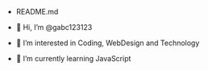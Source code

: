 - README.md

- 👋 Hi, I’m @gabc123123
- 👀 I’m interested in Coding, WebDesign and Technology
- 🌱 I’m currently learning JavaScript
<!--
- 💞️ I’m looking to collaborate on ...
- 📫 How to reach me ...
-->

<!---
gabc123123/gabc123123 is a ✨ special ✨ repository because its `README.md` (this file) appears on your GitHub profile.
You can click the Preview link to take a look at your changes.
--->
